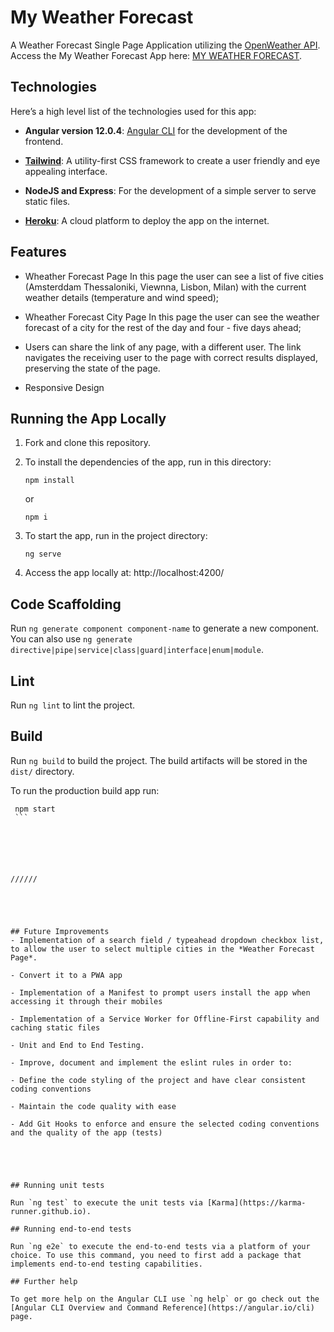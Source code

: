 # My Weather Forecast
A Weather Forecast Single Page Application utilizing the [OpenWeather API](https://openweathermap.org/api).
</br>Access the My Weather Forecast App here: [MY WEATHER FORECAST](https://my-weather-forecast-demo.herokuapp.com/).

## Technologies
Here’s a high level list of the technologies used for this app:

* **Angular version 12.0.4**:  [Angular CLI](https://github.com/angular/angular-cli) for the development of the frontend.

* **[Tailwind](https://tailwindcss.com/)**: A utility-first CSS framework to create a user friendly and eye appealing interface.

* **NodeJS and Express**: For the development of a simple server to serve static files.

* **[Heroku](https://www.heroku.com)**: A cloud platform to deploy the app on the internet.

## Features

- Wheather Forecast Page
  In this page the user can see a list of five cities (Amsterddam Thessaloniki, Viewnna, Lisbon, Milan) with the current weather details (temperature and wind speed);

- Wheather Forecast City Page
  In this page the user can see the weather forecast of a city for the rest of the day and four - five days ahead;

- Users can share the link of any page, with a different user. The link navigates the receiving user to the page with correct results displayed, preserving the state of the page.

- Responsive Design

## Running the App Locally

1. Fork and clone this repository.

2. To install the dependencies of the app, run in this directory:

    ```
    npm install
    ```

    or

    ```
    npm i
    ```
    

3. To start the app, run  in the project directory:

    ```
    ng serve
    ``` 

4. Access the app locally at: http://localhost:4200/

## Code Scaffolding

Run `ng generate component component-name` to generate a new component. You can also use `ng generate directive|pipe|service|class|guard|interface|enum|module`.

## Lint

Run `ng lint` to lint the project.



## Build

Run `ng build` to build the project. The build artifacts will be stored in the `dist/` directory.

To run the production build app run:

   ```
    npm start
    ```






//////





## Future Improvements
- Implementation of a search field / typeahead dropdown checkbox list, to allow the user to select multiple cities in the *Weather Forecast Page*.

- Convert it to a PWA app
  
  - Implementation of a Manifest to prompt users install the app when accessing it through their mobiles

  - Implementation of a Service Worker for Offline-First capability and caching static files
  
- Unit and End to End Testing.

- Improve, document and implement the eslint rules in order to:
  
  - Define the code styling of the project and have clear consistent coding conventions

  - Maintain the code quality with ease

- Add Git Hooks to enforce and ensure the selected coding conventions and the quality of the app (tests)
  




## Running unit tests

Run `ng test` to execute the unit tests via [Karma](https://karma-runner.github.io).

## Running end-to-end tests

Run `ng e2e` to execute the end-to-end tests via a platform of your choice. To use this command, you need to first add a package that implements end-to-end testing capabilities.

## Further help

To get more help on the Angular CLI use `ng help` or go check out the [Angular CLI Overview and Command Reference](https://angular.io/cli) page.
